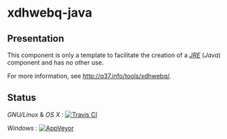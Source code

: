 # xdhwebq-java

## Presentation

This component is only a template to facilitate the creation of a [*JRE*](http://q37.info/s/x/JRE/) (*Java*) component and has no other use.

For more information, see http://q37.info/tools/xdhwebq/.

## Status
*GNU/Linux* & *OS X* : [![Travis CI](https://travis-ci.org/epeios-q37/xdhwebq-java.png)](https://travis-ci.org/epeios-q37/xdhwebq-java)
 
*Windows* : [![AppVeyor](http://ci.appveyor.com/api/projects/status/github/epeios-q37/xdhwebq-java)](http://ci.appveyor.com/project/epeios-q37/xdhwebq-java)



